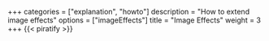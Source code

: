 +++
categories = ["explanation", "howto"]
description = "How to extend image effects"
options = ["imageEffects"]
title = "Image Effects"
weight = 3
+++
{{< piratify >}}